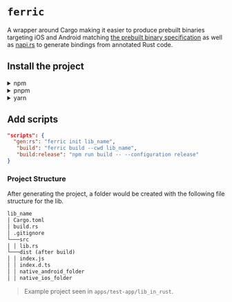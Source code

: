 # `ferric`

A wrapper around Cargo making it easier to produce prebuilt binaries targeting iOS and Android matching [the prebuilt binary specification](https://github.com/callstackincubator/react-native-node-api/blob/main/docs/PREBUILDS.md) as well as [napi.rs](https://napi.rs/) to generate bindings from annotated Rust code.

## Install the project

<details>
  <summary>npm</summary>

```
 npm install --save-dev ferric-cli
```

</details>

<details>
  <summary>pnpm</summary>

```
 pnpm install -D ferric-cli
```

</details>

<details>
  <summary>yarn</summary>

```
 yarn add -D ferric-cli
```

</details>

## Add scripts

```json
"scripts": {
  "gen:rs": "ferric init lib_name",
   "build": "ferric build --cwd lib_name",
   "build:release": "npm run build -- --configuration release"
}
```

### Project Structure

After generating the project, a folder would be created with the following file structure for the lib.

```markdown
lib_name
│ Cargo.toml
│ build.rs
│ .gitignore
└───src
│ │ lib.rs
└───dist (after build)
│ │ index.js
│ │ index.d.ts
│ │ native_android_folder
│ │ native_ios_folder
```

> Example project seen in `apps/test-app/lib_in_rust`.
